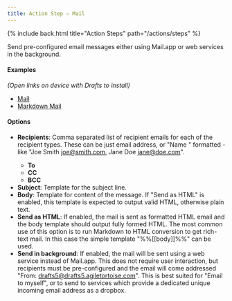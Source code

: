 ```yaml
---
title: Action Step – Mail
---
```


{% include back.html title="Action Steps" path="/actions/steps" %}

Send pre-configured email messages either using Mail.app or web services in the background.

#### Examples

*(Open links on device with Drafts to install)*

- [Mail](http://actions.getdrafts.com/a/1BC)
- [Markdown Mail](http://actions.getdrafts.com/a/1Cp)

#### Options

- **Recipients**: Comma separated list of recipient emails for each of the recipient types. These can be just email address, or "Name <email>" formatted - like "Joe Smith <joe@smith.com>, Jane Doe <jane@doe.com>".
  - **To**
  - **CC**
  - **BCC**
- **Subject**: Template for the subject line.
- **Body**: Template for content of the message. If "Send as HTML" is enabled, this template is expected to output valid HTML, otherwise plain text.
- **Send as HTML**: If enabled, the mail is sent as formatted HTML email and the body template should output fully formed HTML. The most common use of this option is to run Markdown to HTML conversion to get rich-text mail.  In this case the simple template "%%[[body]]%%" can be used.
- **Send in background**: If enabled, the mail will be sent using a web service instead of Mail.app. This does not require user interaction, but recipients must be pre-configured and the email will come addressed "From: drafts5@drafts5.agiletortoise.com". This is best suited for "Email to myself", or to send to services which provide a dedicated unique incoming email address as a dropbox.
